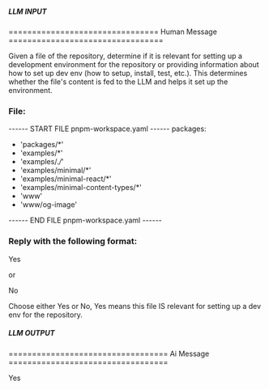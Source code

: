 ##### LLM INPUT #####
================================ Human Message =================================

Given a file of the repository, determine if it is relevant for setting up a development environment for the repository or providing information about how to set up dev env (how to setup, install, test, etc.). This determines whether the file's content is fed to the LLM and helps it set up the environment.

### File:
------ START FILE pnpm-workspace.yaml ------
packages:
  - 'packages/*'
  - 'examples/*'
  - 'examples/.*/*'
  - 'examples/minimal/*'
  - 'examples/minimal-react/*'
  - 'examples/minimal-content-types/*'
  - 'www'
  - 'www/og-image'

------ END FILE pnpm-workspace.yaml ------

### Reply with the following format:

<rel>Yes</rel>

or

<rel>No</rel>

Choose either Yes or No, Yes means this file IS relevant for setting up a dev env for the repository.

##### LLM OUTPUT #####
================================== Ai Message ==================================

<rel>Yes</rel>